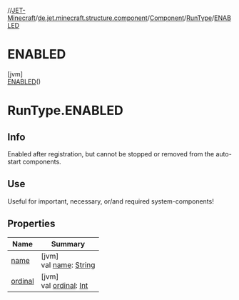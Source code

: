 //[JET-Minecraft](../../../../../index.md)/[de.jet.minecraft.structure.component](../../../index.md)/[Component](../../index.md)/[RunType](../index.md)/[ENABLED](index.md)

# ENABLED

[jvm]\
[ENABLED](index.md)()

# RunType.ENABLED

##  Info

Enabled after registration, but cannot be stopped or removed from the auto-start components.

##  Use

Useful for important, necessary, or/and required system-components!

## Properties

| Name | Summary |
|---|---|
| [name](../../../../de.jet.minecraft.tool.input/-keyboard/-type/-a-n-y/index.md#-372974862%2FProperties%2F-726029290) | [jvm]<br>val [name](../../../../de.jet.minecraft.tool.input/-keyboard/-type/-a-n-y/index.md#-372974862%2FProperties%2F-726029290): [String](https://kotlinlang.org/api/latest/jvm/stdlib/kotlin/-string/index.html) |
| [ordinal](../../../../de.jet.minecraft.tool.input/-keyboard/-type/-a-n-y/index.md#-739389684%2FProperties%2F-726029290) | [jvm]<br>val [ordinal](../../../../de.jet.minecraft.tool.input/-keyboard/-type/-a-n-y/index.md#-739389684%2FProperties%2F-726029290): [Int](https://kotlinlang.org/api/latest/jvm/stdlib/kotlin/-int/index.html) |
